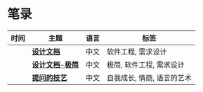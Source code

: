 # 笔录

| 时间 | 主题 | 语言 | 标签 |
| -- | -- | -- | -- |
| <TalkDate date="2024-01-15 23:17:00"/> | [**设计文档**](/notes/design-documentation.html) | 中文 | 软件工程, 需求设计 |
| <TalkDate date="2024-01-18 00:17:00"/> | [**设计文档-极简**](/notes/design-documentation-min.html) | 中文 | 极简, 软件工程, 需求设计 |
| <TalkDate date="2024-01-16 22:45:00"/> | [**提问的技艺**](/notes/how-to-ask-the-right-question.html) | 中文 | 自我成长, 情商, 语言的艺术 |
